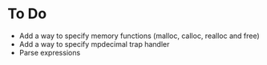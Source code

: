 # To Do

- Add a way to specify memory functions (malloc, calloc, realloc and free)
- Add a way to specify mpdecimal trap handler
- Parse expressions

